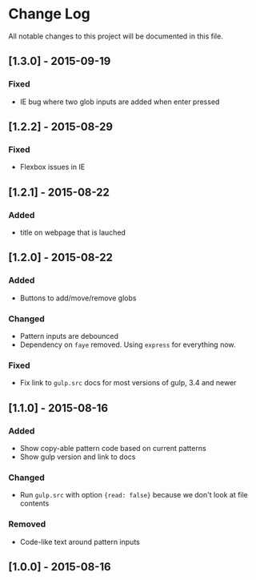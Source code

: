 # Change Log

All notable changes to this project will be documented in this file.

## [1.3.0] - 2015-09-19

### Fixed

- IE bug where two glob inputs are added when enter pressed

## [1.2.2] - 2015-08-29

### Fixed

- Flexbox issues in IE

## [1.2.1] - 2015-08-22

### Added

- title on webpage that is lauched

## [1.2.0] - 2015-08-22

### Added

- Buttons to add/move/remove globs

### Changed

- Pattern inputs are debounced
- Dependency on `faye` removed. Using `express` for everything now.

### Fixed

- Fix link to `gulp.src` docs for most versions of gulp, 3.4 and newer

## [1.1.0] - 2015-08-16

### Added

- Show copy-able pattern code based on current patterns
- Show gulp version and link to docs

### Changed

- Run `gulp.src` with option `{read: false}` because we don't look at file contents

### Removed

- Code-like text around pattern inputs

## [1.0.0] - 2015-08-16
